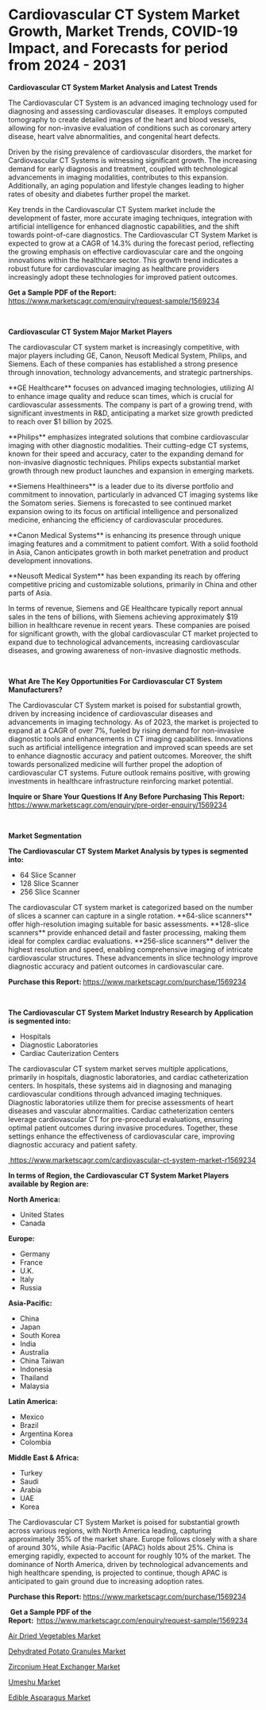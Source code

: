 <p><h1>Cardiovascular CT System Market Growth, Market Trends, COVID-19 Impact, and Forecasts for period from 2024 - 2031</h1></p><p><strong>Cardiovascular CT System Market Analysis and Latest Trends</strong></p>
<p><p>The Cardiovascular CT System is an advanced imaging technology used for diagnosing and assessing cardiovascular diseases. It employs computed tomography to create detailed images of the heart and blood vessels, allowing for non-invasive evaluation of conditions such as coronary artery disease, heart valve abnormalities, and congenital heart defects. </p><p>Driven by the rising prevalence of cardiovascular disorders, the market for Cardiovascular CT Systems is witnessing significant growth. The increasing demand for early diagnosis and treatment, coupled with technological advancements in imaging modalities, contributes to this expansion. Additionally, an aging population and lifestyle changes leading to higher rates of obesity and diabetes further propel the market. </p><p>Key trends in the Cardiovascular CT System market include the development of faster, more accurate imaging techniques, integration with artificial intelligence for enhanced diagnostic capabilities, and the shift towards point-of-care diagnostics. The Cardiovascular CT System Market is expected to grow at a CAGR of 14.3% during the forecast period, reflecting the growing emphasis on effective cardiovascular care and the ongoing innovations within the healthcare sector. This growth trend indicates a robust future for cardiovascular imaging as healthcare providers increasingly adopt these technologies for improved patient outcomes.</p></p>
<p><strong>Get a Sample PDF of the Report:&nbsp;</strong> <a href="https://www.marketscagr.com/enquiry/request-sample/1569234?utm_campaign=1610&utm_medium=2&utm_source=Github&utm_content=ia&utm_term=19102024&utm_id=cardiovascular-ct-system">https://www.marketscagr.com/enquiry/request-sample/1569234</a></p>
<p>&nbsp;</p>
<p><strong>Cardiovascular CT System Major Market Players</strong></p>
<p><p>The cardiovascular CT system market is increasingly competitive, with major players including GE, Canon, Neusoft Medical System, Philips, and Siemens. Each of these companies has established a strong presence through innovation, technology advancements, and strategic partnerships.</p><p>**GE Healthcare** focuses on advanced imaging technologies, utilizing AI to enhance image quality and reduce scan times, which is crucial for cardiovascular assessments. The company is part of a growing trend, with significant investments in R&D, anticipating a market size growth predicted to reach over $1 billion by 2025.</p><p>**Philips** emphasizes integrated solutions that combine cardiovascular imaging with other diagnostic modalities. Their cutting-edge CT systems, known for their speed and accuracy, cater to the expanding demand for non-invasive diagnostic techniques. Philips expects substantial market growth through new product launches and expansion in emerging markets.</p><p>**Siemens Healthineers** is a leader due to its diverse portfolio and commitment to innovation, particularly in advanced CT imaging systems like the Somatom series. Siemens is forecasted to see continued market expansion owing to its focus on artificial intelligence and personalized medicine, enhancing the efficiency of cardiovascular procedures.</p><p>**Canon Medical Systems** is enhancing its presence through unique imaging features and a commitment to patient comfort. With a solid foothold in Asia, Canon anticipates growth in both market penetration and product development innovations.</p><p>**Neusoft Medical System** has been expanding its reach by offering competitive pricing and customizable solutions, primarily in China and other parts of Asia. </p><p>In terms of revenue, Siemens and GE Healthcare typically report annual sales in the tens of billions, with Siemens achieving approximately $19 billion in healthcare revenue in recent years. These companies are poised for significant growth, with the global cardiovascular CT market projected to expand due to technological advancements, increasing cardiovascular diseases, and growing awareness of non-invasive diagnostic methods.</p></p>
<p>&nbsp;</p>
<p><strong>What Are The Key Opportunities For Cardiovascular CT System Manufacturers?</strong></p>
<p><p>The Cardiovascular CT System market is poised for substantial growth, driven by increasing incidence of cardiovascular diseases and advancements in imaging technology. As of 2023, the market is projected to expand at a CAGR of over 7%, fueled by rising demand for non-invasive diagnostic tools and enhancements in CT imaging capabilities. Innovations such as artificial intelligence integration and improved scan speeds are set to enhance diagnostic accuracy and patient outcomes. Moreover, the shift towards personalized medicine will further propel the adoption of cardiovascular CT systems. Future outlook remains positive, with growing investments in healthcare infrastructure reinforcing market potential.</p></p>
<p><strong>Inquire or Share Your Questions If Any Before Purchasing This Report:</strong> <a href="https://www.marketscagr.com/enquiry/pre-order-enquiry/1569234?utm_campaign=1610&utm_medium=2&utm_source=Github&utm_content=ia&utm_term=19102024&utm_id=cardiovascular-ct-system">https://www.marketscagr.com/enquiry/pre-order-enquiry/1569234</a></p>
<p>&nbsp;</p>
<p><strong>Market Segmentation</strong></p>
<p><strong>The Cardiovascular CT System Market Analysis by types is segmented into:</strong></p>
<p><ul><li>64 Slice Scanner</li><li>128 Slice Scanner</li><li>256 Slice Scanner</li></ul></p>
<p><p>The cardiovascular CT system market is categorized based on the number of slices a scanner can capture in a single rotation. **64-slice scanners** offer high-resolution imaging suitable for basic assessments. **128-slice scanners** provide enhanced detail and faster processing, making them ideal for complex cardiac evaluations. **256-slice scanners** deliver the highest resolution and speed, enabling comprehensive imaging of intricate cardiovascular structures. These advancements in slice technology improve diagnostic accuracy and patient outcomes in cardiovascular care.</p></p>
<p><strong>Purchase this Report:&nbsp;</strong><a href="https://www.marketscagr.com/purchase/1569234?utm_campaign=1610&utm_medium=2&utm_source=Github&utm_content=ia&utm_term=19102024&utm_id=cardiovascular-ct-system">https://www.marketscagr.com/purchase/1569234</a></p>
<p>&nbsp;</p>
<p><strong>The Cardiovascular CT System Market Industry Research by Application is segmented into:</strong></p>
<p><ul><li>Hospitals</li><li>Diagnostic Laboratories</li><li>Cardiac Cauterization Centers</li></ul></p>
<p><p>The cardiovascular CT system market serves multiple applications, primarily in hospitals, diagnostic laboratories, and cardiac catheterization centers. In hospitals, these systems aid in diagnosing and managing cardiovascular conditions through advanced imaging techniques. Diagnostic laboratories utilize them for precise assessments of heart diseases and vascular abnormalities. Cardiac catheterization centers leverage cardiovascular CT for pre-procedural evaluations, ensuring optimal patient outcomes during invasive procedures. Together, these settings enhance the effectiveness of cardiovascular care, improving diagnostic accuracy and patient safety.</p></p>
<p><a href="https://www.marketscagr.com/cardiovascular-ct-system-market-r1569234?utm_campaign=1610&utm_medium=2&utm_source=Github&utm_content=ia&utm_term=19102024&utm_id=cardiovascular-ct-system">&nbsp;https://www.marketscagr.com/cardiovascular-ct-system-market-r1569234</a></p>
<p><strong>In terms of Region, the Cardiovascular CT System Market Players available by Region are:</strong></p>
<p>
    <p> <strong> North America: </strong>
        <ul>
            <li>United States</li>
            <li>Canada</li>
        </ul>
        </p> 
    <p> <strong> Europe: </strong>
        <ul>
            <li>Germany</li>
            <li>France</li>
            <li>U.K.</li>
            <li>Italy</li>
            <li>Russia</li>
        </ul>
        </p> 
    <p> <strong> Asia-Pacific: </strong>
        <ul>
            <li>China</li>
            <li>Japan</li>
            <li>South Korea</li>
            <li>India</li>
            <li>Australia</li>
            <li>China Taiwan</li>
            <li>Indonesia</li>
            <li>Thailand</li>
            <li>Malaysia</li>
        </ul>
        </p> 
    <p> <strong> Latin America: </strong>
        <ul>
            <li>Mexico</li>
            <li>Brazil</li>
            <li>Argentina Korea</li>
            <li>Colombia</li>
        </ul>
        </p> 
    <p> <strong> Middle East & Africa: </strong>
        <ul>
            <li>Turkey</li>
            <li>Saudi</li>
            <li>Arabia</li>
            <li>UAE</li>
            <li>Korea</li>
        </ul>
    </p>
    </p>
<p><p>The Cardiovascular CT System Market is poised for substantial growth across various regions, with North America leading, capturing approximately 35% of the market share. Europe follows closely with a share of around 30%, while Asia-Pacific (APAC) holds about 25%. China is emerging rapidly, expected to account for roughly 10% of the market. The dominance of North America, driven by technological advancements and high healthcare spending, is projected to continue, though APAC is anticipated to gain ground due to increasing adoption rates.</p></p>
<p><strong>Purchase this Report: </strong><a href="https://www.marketscagr.com/purchase/1569234?utm_campaign=1610&utm_medium=2&utm_source=Github&utm_content=ia&utm_term=19102024&utm_id=cardiovascular-ct-system">https://www.marketscagr.com/purchase/1569234</a></p>
<p>&nbsp;<strong>Get a Sample PDF of the Report:&nbsp;&nbsp;</strong><a href="https://www.marketscagr.com/enquiry/request-sample/1569234?utm_campaign=1610&utm_medium=2&utm_source=Github&utm_content=ia&utm_term=19102024&utm_id=cardiovascular-ct-system">https://www.marketscagr.com/enquiry/request-sample/1569234</a></p>
<p><strong></strong></p>
<p><p><a href="https://www.linkedin.com/pulse/air-dried-vegetables-market-outlook-share-analysis-growth-fbkuf?utm_campaign=1610&utm_medium=2&utm_source=Github&utm_content=ia&utm_term=19102024&utm_id=cardiovascular-ct-system">Air Dried Vegetables Market</a></p><p><a href="https://www.linkedin.com/pulse/dehydrated-potato-granules-market-opportunities-emerging-global-fsbte?utm_campaign=1610&utm_medium=2&utm_source=Github&utm_content=ia&utm_term=19102024&utm_id=cardiovascular-ct-system">Dehydrated Potato Granules Market</a></p><p><a href="https://issuu.com/reportprime-2/docs/zirconium-heat-exchanger-market-siz_a6c663ea5ca2cd?utm_campaign=1610&utm_medium=2&utm_source=Github&utm_content=ia&utm_term=19102024&utm_id=cardiovascular-ct-system">Zirconium Heat Exchanger Market</a></p><p><a href="https://www.linkedin.com/pulse/global-perspectives-umeshu-market-trends-forecast-2024-bjhze?utm_campaign=1610&utm_medium=2&utm_source=Github&utm_content=ia&utm_term=19102024&utm_id=cardiovascular-ct-system">Umeshu Market</a></p><p><a href="https://www.linkedin.com/pulse/surfing-edible-asparagus-wave-riding-market-currents-2031-cojnc?utm_campaign=1610&utm_medium=2&utm_source=Github&utm_content=ia&utm_term=19102024&utm_id=cardiovascular-ct-system">Edible Asparagus Market</a></p></p>